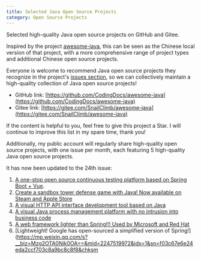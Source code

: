 ```yaml
---
title: Selected Java Open Source Projects
category: Open Source Projects
---
```


<!-- @include: @small-advertisement.snippet.md -->

Selected high-quality Java open source projects on GitHub and Gitee.

Inspired by the project [awesome-java](https://github.com/akullpp/awesome-java), this can be seen as the Chinese local version of that project, with a more comprehensive range of project types and additional Chinese open source projects.

Everyone is welcome to recommend Java open source projects they recognize in the project's [issues section](https://github.com/CodingDocs/awesome-java/issues), so we can collectively maintain a high-quality collection of Java open source projects!

- GitHub link: [https://github.com/CodingDocs/awesome-java](https://github.com/CodingDocs/awesome-java)
- Gitee link: [https://gitee.com/SnailClimb/awesome-java](https://gitee.com/SnailClimb/awesome-java)

If the content is helpful to you, feel free to give this project a Star. I will continue to improve this list in my spare time, thank you!

Additionally, my public account will regularly share high-quality open source projects, with one issue per month, each featuring 5 high-quality Java open source projects.

It has now been updated to the 24th issue:

1. [A one-stop open source continuous testing platform based on Spring Boot + Vue](http://mp.weixin.qq.com/s?__biz=Mzg2OTA0Njk0OA==&mid=2247515383&idx=1&sn=ba7244020c05d966b483d8c302d54e85&chksm=cea1f33cf9d67a2a111bcf6cadc3cc1c44828ba2302cd3e13bbd88349e43d4254808e6434133&scene=21#wechat_redirect).
1. [Create a sandbox tower defense game with Java! Now available on Steam and Apple Store](https://mp.weixin.qq.com/s?__biz=Mzg2OTA0Njk0OA==&mid=2247515981&idx=1&sn=e4b9c06af65f739bdcdf76bdc35d59f6&chksm=cea1f086f9d679908bd6604b1c42d67580160d9789951f3707ad2f5de4d97aa72121d8fe777e&token=435278690&lang=zh_CN&scene=21#wechat_redirect)
1. [A visual HTTP API interface development tool based on Java](https://mp.weixin.qq.com/s?__biz=Mzg2OTA0Njk0OA==&mid=2247516459&idx=1&sn=a86fefe083fa91c83638243d75500a04&chksm=cea1cee0f9d647f69237357e869f52e0903afad62f365e18b04ff1851aeb4c80c8d31a488fee&scene=21&cur_album_id=1345382825083895808#wechat_redirect)
1. [A visual Java process management platform with no intrusion into business code](https://mp.weixin.qq.com/s?__biz=Mzg2OTA0Njk0OA==&mid=2247518215&idx=1&sn=91e467f39322d2e7979b85fe235822d2&chksm=cea1c7ccf9d64edaf966c95923d72d337bf5e655a773a3d295d65fc92e4535ae5d8b0e6d9d86&token=660789642&lang=zh_CN#rd)
1. [A web framework lighter than Spring!!! Used by Microsoft and Red Hat](https://mp.weixin.qq.com/s?__biz=Mzg2OTA0Njk0OA==&mid=2247519466&idx=1&sn=0dd412d5220444b37a1101f77ccdc65d&chksm=cea1c321f9d64a376ef7de329b5c91e593a32c7a8e5c179b7ab3619296feea35939deb1f6a3f&scene=178&cur_album_id=1345382825083895808#rd)
1. \[Lightweight! Google has open-sourced a simplified version of Spring!\](https://mp.weixin.qq.com/s?__biz=Mzg2OTA0Njk0OA==&mid=2247519972&idx=1&sn=f03c67e6e24eda2ccf703c8a9bc8c8f8&chksm
